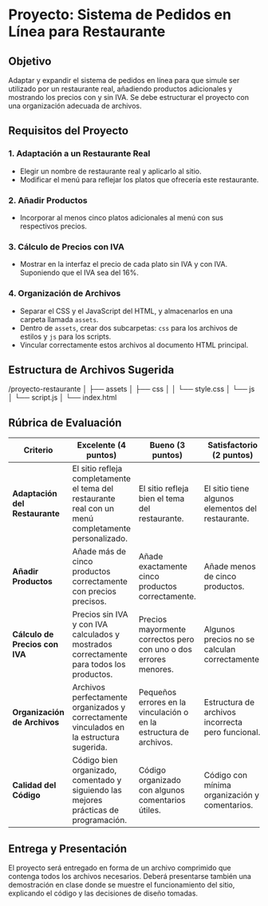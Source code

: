 # Proyecto: Sistema de Pedidos en Línea para Restaurante

## Objetivo
Adaptar y expandir el sistema de pedidos en línea para que simule ser utilizado por un restaurante real, añadiendo productos adicionales y mostrando los precios con y sin IVA. Se debe estructurar el proyecto con una organización adecuada de archivos.

## Requisitos del Proyecto

### 1. Adaptación a un Restaurante Real
- Elegir un nombre de restaurante real y aplicarlo al sitio.
- Modificar el menú para reflejar los platos que ofrecería este restaurante.

### 2. Añadir Productos
- Incorporar al menos cinco platos adicionales al menú con sus respectivos precios.

### 3. Cálculo de Precios con IVA
- Mostrar en la interfaz el precio de cada plato sin IVA y con IVA. Suponiendo que el IVA sea del 16%.

### 4. Organización de Archivos
- Separar el CSS y el JavaScript del HTML, y almacenarlos en una carpeta llamada `assets`.
- Dentro de `assets`, crear dos subcarpetas: `css` para los archivos de estilos y `js` para los scripts.
- Vincular correctamente estos archivos al documento HTML principal.

## Estructura de Archivos Sugerida

/proyecto-restaurante
│
├── assets
│ ├── css
│ │ └── style.css
│ └── js
│ └── script.js
│
└── index.html


## Rúbrica de Evaluación

| Criterio                       | Excelente (4 puntos)                                                                                     | Bueno (3 puntos)                                            | Satisfactorio (2 puntos)                           | Insuficiente (1 punto)                          |
|--------------------------------|----------------------------------------------------------------------------------------------------------|-------------------------------------------------------------|---------------------------------------------------|-------------------------------------------------|
| **Adaptación del Restaurante** | El sitio refleja completamente el tema del restaurante real con un menú completamente personalizado.     | El sitio refleja bien el tema del restaurante.              | El sitio tiene algunos elementos del restaurante. | El sitio no refleja adecuadamente el restaurante. |
| **Añadir Productos**           | Añade más de cinco productos correctamente con precios precisos.                                         | Añade exactamente cinco productos correctamente.            | Añade menos de cinco productos.                   | No añade productos adicionales correctamente.   |
| **Cálculo de Precios con IVA** | Precios sin IVA y con IVA calculados y mostrados correctamente para todos los productos.                  | Precios mayormente correctos pero con uno o dos errores menores. | Algunos precios no se calculan correctamente.    | Falla al mostrar o calcular precios con IVA.    |
| **Organización de Archivos**   | Archivos perfectamente organizados y correctamente vinculados en la estructura sugerida.                  | Pequeños errores en la vinculación o en la estructura de archivos. | Estructura de archivos incorrecta pero funcional. | Estructura de archivos desorganizada o incorrecta. |
| **Calidad del Código**         | Código bien organizado, comentado y siguiendo las mejores prácticas de programación.                      | Código organizado con algunos comentarios útiles.           | Código con mínima organización y comentarios.    | Código desorganizado y sin comentarios.         |

## Entrega y Presentación
El proyecto será entregado en forma de un archivo comprimido que contenga todos los archivos necesarios. Deberá presentarse también una demostración en clase donde se muestre el funcionamiento del sitio, explicando el código y las decisiones de diseño tomadas.
